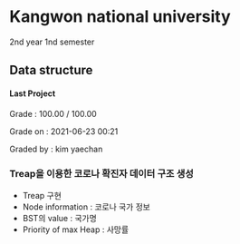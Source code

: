# Kangwon national university

2nd year 1nd semester

## Data structure
#### Last Project
Grade : 100.00 / 100.00

Grade on :	2021-06-23 00:21

Graded by	: kim yaechan

### Treap을 이용한 코로나 확진자 데이터 구조 생성

- Treap 구현
- Node information : 코로나 국가 정보
- BST의 value : 국가명
- Priority of max Heap : 사망률
